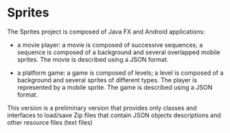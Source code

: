 # Sprites

The Sprites project is composed of Java FX and Android applications: 

* a movie player: a movie is composed of successive sequences; a sequence is composed of a background and several overlapped mobile sprites. The movie is described using a JSON format. 

* a platform game: a game is composed of levels; a level is composed of a background and several sprites of different types. The player is represented by a mobile sprite. The game is described using a JSON format.

This version is a preliminary version that provides only classes and interfaces to load/save Zip files that contain JSON objects descriptions and other resource files (text files)